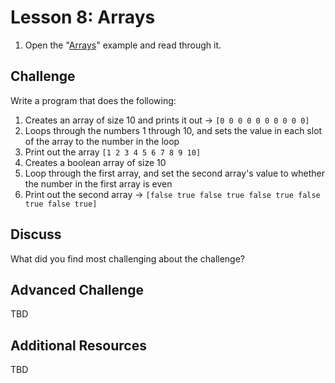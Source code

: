 # Lesson 8: Arrays

1. Open the "[Arrays](https://gobyexample.com/arrays)" example and read through it.

## Challenge

Write a program that does the following:

1. Creates an array of size 10 and prints it out -&gt; `[0 0 0 0 0 0 0 0 0 0]`
2. Loops through the numbers 1 through 10, and sets the value in each slot of the array to the number in the loop
3. Print out the array `[1 2 3 4 5 6 7 8 9 10]`
4. Creates a boolean array of size 10
5. Loop through the first array, and set the second array's value to whether the number in the first array is even
6. Print out the second array -&gt; `[false true false true false true false true false true]`

## Discuss

What did you find most challenging about the challenge?

## Advanced Challenge

TBD

## Additional Resources

TBD



